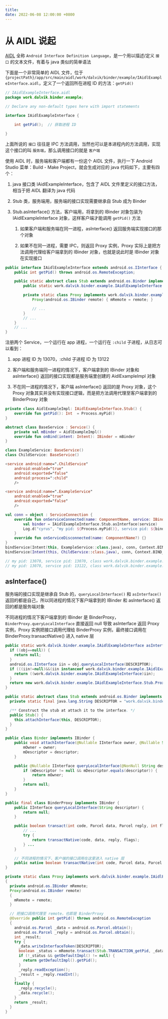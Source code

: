 ```yaml
---
title: 
date: 2022-06-08 12:00:00 +0800
---
```


# 从 AIDL 说起

[AIDL](https://developer.android.com/guide/components/aidl) 全称 `Android Interface Definition Language`，是一个用以描述/定义 `接口` 的文本文件，有着与 java 类似的简单语法

下面是一个非常简单的 AIDL 文件，位于 `{projectPath}/app/src/main/aidl/work/dalvik/binder/example/IAidlExampleInterface.aidl`，定义了一个返回所在进程 ID 的方法：`getPid()`

```java
// IAidlExampleInterface.aidl
package work.dalvik.binder.example;

// Declare any non-default types here with import statements

interface IAidlExampleInterface {

    int getPid();  // 获取进程 ID

}
```

上面所说的 `接口` 往往是 IPC 方法调用，当然也可以是本进程内的方法调用，实现这个接口的叫 `服务端`，那么调用接口的就是 `客户端`

使用 AIDL 时，服务端和客户端都有一份这个 AIDL 文件，执行一下 Android Studio 菜单：Build - Make Project，就会生成对应的 java 代码如下，主要有四个：

1. java 接口类 IAidlExampleInterface，包含了 AIDL 文件里定义的接口方法，相当于把 AIDL 翻译为 java 代码

2. Stub 类，服务端用，服务端的接口实现需要继承自 Stub 成为 Binder

3. Stub.asInterface() 方法，客户端用，将拿到的 IBinder 对象包装为 IAidlExampleInterface 对象，这样客户端才能调用 `getPid()` 方法

    1. 如果客户端和服务端在同一进程，asInterface() 返回服务端实现接口的那个对象

    2. 如果不在同一进程，需要 IPC，则返回 Proxy 实例，Proxy 实际上是把方法调用代理给客户端拿到的 IBinder 对象，也就是说此时是 IBinder 对象在实现接口

```java
public interface IAidlExampleInterface extends android.os.IInterface {
    public int getPid() throws android.os.RemoteException;

    public static abstract class Stub extends android.os.Binder implements work.dalvik.binder.example.IAidlExampleInterface {
        public static work.dalvik.binder.example.IAidlExampleInterface asInterface(android.os.IBinder obj) { ... }

        private static class Proxy implements work.dalvik.binder.example.IAidlExampleInterface {
            Proxy(android.os.IBinder remote) { mRemote = remote; }

            // ...
        }
        // ...
    }
    // ...
}
```

注册两个 Service，一个运行在 app 进程，一个运行在 `:child` 子进程，从日志可以看到：

1. app 进程 ID 为 13070，:child 子进程 ID 为 13122

2. 客户端和服务端同一进程的情况下，客户端拿到的 IBinder 对象和 asInterface() 返回的接口实现都是服务端里创建的 AidlExampleImpl 对象

3. 不在同一进程的情况下，客户端 asInterface() 返回的是 Proxy 对象，这个 Proxy 对象其实并没有实现接口逻辑，而是把方法调用代理至客户端拿到的 BinderProxy 对象

```kotlin
private class AidlExampleImpl: IAidlExampleInterface.Stub() {
    override fun getPid(): Int  = Process.myPid()
}

abstract class BaseService : Service() {
    private val mBinder = AidlExampleImpl()
    override fun onBind(intent: Intent): IBinder = mBinder
}

class ExampleService: BaseService()
class ChildService: BaseService()

<service android:name=".ChildService"
    android:enabled="true"
    android:exported="false"
    android:process=":child"
    />

<service android:name=".ExampleService"
    android:enabled="true"
    android:exported="false"
    />

val conn = object : ServiceConnection {
    override fun onServiceConnected(name: ComponentName, service: IBinder) {
        val binder = IAidlExampleInterface.Stub.asInterface(service)
        Log.d("cyrus", "my pid: ${Process.myPid()}, service pid: ${binder.pid}, ${binder.javaClass}, ${service.javaClass}")
    }
    override fun onServiceDisconnected(name: ComponentName?) {}
}
bindService(Intent(this, ExampleService::class.java), conn, Context.BIND_AUTO_CREATE)
bindService(Intent(this, ChildService::class.java), conn, Context.BIND_AUTO_CREATE)

// my pid: 13070, service pid: 13070, class work.dalvik.binder.example.AidlExampleImpl, class work.dalvik.binder.example.AidlExampleImpl
// my pid: 13070, service pid: 13122, class work.dalvik.binder.example.IAidlExampleInterface$Stub$Proxy, class android.os.BinderProxy
```

## asInterface()

服务端的接口实现是继承自 Stub 的，`queryLocalInterface()` 和 `asInterface()` 返回的都是自己，所以同进程的情况下客户端拿到的 IBinder 和 asInterface() 返回的都是服务端对象

不同进程的情况下客户端拿到的 IBinder 是 BinderProxy，`BinderProxy.queryLocalInterface` 直接返回 null 导致 asInterface 返回 Proxy 实例，Proxy 实例把接口调用代理给 BinderProxy 实例，最终接口调用在 BinderProxy.transactNative() 进入 native 层

```java
public static work.dalvik.binder.example.IAidlExampleInterface asInterface(android.os.IBinder obj) {
  if ((obj==null)) {
    return null;
  }
  android.os.IInterface iin = obj.queryLocalInterface(DESCRIPTOR);
  if (((iin!=null)&&(iin instanceof work.dalvik.binder.example.IAidlExampleInterface))) {  // 同进程
    return ((work.dalvik.binder.example.IAidlExampleInterface)iin);
  }
  return new work.dalvik.binder.example.IAidlExampleInterface.Stub.Proxy(obj);             // 不同进程
}

public static abstract class Stub extends android.os.Binder implements work.dalvik.binder.example.IAidlExampleInterface {
  private static final java.lang.String DESCRIPTOR = "work.dalvik.binder.example.IAidlExampleInterface";

  /** Construct the stub at attach it to the interface. */
  public Stub() {
    this.attachInterface(this, DESCRIPTOR);
  }
}

public class Binder implements IBinder {
    public void attachInterface(@Nullable IInterface owner, @Nullable String descriptor) {
        mOwner = owner;
        mDescriptor = descriptor;
    }

    public @Nullable IInterface queryLocalInterface(@NonNull String descriptor) {
        if (mDescriptor != null && mDescriptor.equals(descriptor)) {
            return mOwner;
        }
        return null;
    }        
}

public final class BinderProxy implements IBinder {
    public IInterface queryLocalInterface(String descriptor) {
        return null;
    }

    public boolean transact(int code, Parcel data, Parcel reply, int flags) throws RemoteException {
        // ...
        try {
            return transactNative(code, data, reply, flags);
        } ...
    }

    // 不同进程的情况下，客户端的接口调用在这里进入 native 层
    public native boolean transactNative(int code, Parcel data, Parcel reply, int flags) throws RemoteException;     
}

private static class Proxy implements work.dalvik.binder.example.IAidlExampleInterface
{
  private android.os.IBinder mRemote;
  Proxy(android.os.IBinder remote)
  {
    mRemote = remote;
  }

  // 把接口调用代理至 remote，也即是 BinderProxy
  @Override public int getPid() throws android.os.RemoteException
  {
    android.os.Parcel _data = android.os.Parcel.obtain();
    android.os.Parcel _reply = android.os.Parcel.obtain();
    int _result;
    try {
      _data.writeInterfaceToken(DESCRIPTOR);
      boolean _status = mRemote.transact(Stub.TRANSACTION_getPid, _data, _reply, 0);
      if (!_status && getDefaultImpl() != null) {
        return getDefaultImpl().getPid();
      }
      _reply.readException();
      _result = _reply.readInt();
    }
    finally {
      _reply.recycle();
      _data.recycle();
    }
    return _result;
  }
}
```